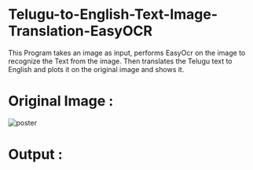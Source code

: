 # Telugu-to-English-Text-Image-Translation-EasyOCR
This Program takes an image as input, performs EasyOcr on the image to recognize the Text from the image. Then translates the Telugu text to English and plots it on the original image and shows it.

# Original Image :

![poster](https://user-images.githubusercontent.com/57043396/126944812-f5514305-558a-4a8a-8c7a-e875980d302e.jpeg)

# Output :

